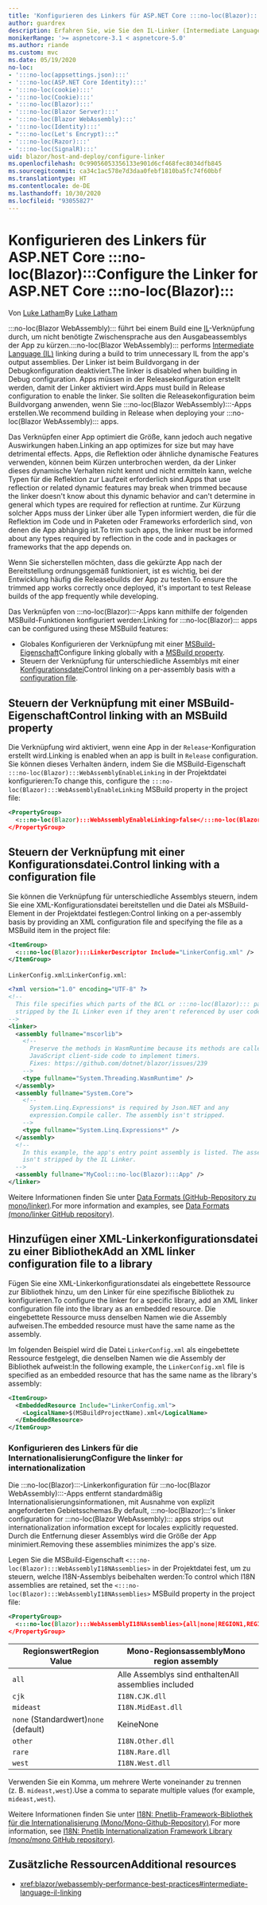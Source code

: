 ```yaml
---
title: 'Konfigurieren des Linkers für ASP.NET Core :::no-loc(Blazor):::'
author: guardrex
description: Erfahren Sie, wie Sie den IL-Linker (Intermediate Language, Zwischensprache) beim Erstellen einer :::no-loc(Blazor):::-App steuern.
monikerRange: '>= aspnetcore-3.1 < aspnetcore-5.0'
ms.author: riande
ms.custom: mvc
ms.date: 05/19/2020
no-loc:
- ':::no-loc(appsettings.json):::'
- ':::no-loc(ASP.NET Core Identity):::'
- ':::no-loc(cookie):::'
- ':::no-loc(Cookie):::'
- ':::no-loc(Blazor):::'
- ':::no-loc(Blazor Server):::'
- ':::no-loc(Blazor WebAssembly):::'
- ':::no-loc(Identity):::'
- ":::no-loc(Let's Encrypt):::"
- ':::no-loc(Razor):::'
- ':::no-loc(SignalR):::'
uid: blazor/host-and-deploy/configure-linker
ms.openlocfilehash: 0c99056053356133e901d6cf468fec8034dfb845
ms.sourcegitcommit: ca34c1ac578e7d3daa0febf1810ba5fc74f60bbf
ms.translationtype: HT
ms.contentlocale: de-DE
ms.lasthandoff: 10/30/2020
ms.locfileid: "93055827"
---
```

# <a name="configure-the-linker-for-aspnet-core-no-locblazor"></a><span data-ttu-id="47a39-103">Konfigurieren des Linkers für ASP.NET Core :::no-loc(Blazor):::</span><span class="sxs-lookup"><span data-stu-id="47a39-103">Configure the Linker for ASP.NET Core :::no-loc(Blazor):::</span></span>

<span data-ttu-id="47a39-104">Von [Luke Latham](https://github.com/guardrex)</span><span class="sxs-lookup"><span data-stu-id="47a39-104">By [Luke Latham](https://github.com/guardrex)</span></span>

<span data-ttu-id="47a39-105">:::no-loc(Blazor WebAssembly)::: führt bei einem Build eine [IL](/dotnet/standard/managed-code#intermediate-language--execution)-Verknüpfung durch, um nicht benötigte Zwischensprache aus den Ausgabeassemblys der App zu kürzen.</span><span class="sxs-lookup"><span data-stu-id="47a39-105">:::no-loc(Blazor WebAssembly)::: performs [Intermediate Language (IL)](/dotnet/standard/managed-code#intermediate-language--execution) linking during a build to trim unnecessary IL from the app's output assemblies.</span></span> <span data-ttu-id="47a39-106">Der Linker ist beim Buildvorgang in der Debugkonfiguration deaktiviert.</span><span class="sxs-lookup"><span data-stu-id="47a39-106">The linker is disabled when building in Debug configuration.</span></span> <span data-ttu-id="47a39-107">Apps müssen in der Releasekonfiguration erstellt werden, damit der Linker aktiviert wird.</span><span class="sxs-lookup"><span data-stu-id="47a39-107">Apps must build in Release configuration to enable the linker.</span></span> <span data-ttu-id="47a39-108">Sie sollten die Releasekonfiguration beim Buildvorgang anwenden, wenn Sie :::no-loc(Blazor WebAssembly):::-Apps erstellen.</span><span class="sxs-lookup"><span data-stu-id="47a39-108">We recommend building in Release when deploying your :::no-loc(Blazor WebAssembly)::: apps.</span></span> 

<span data-ttu-id="47a39-109">Das Verknüpfen einer App optimiert die Größe, kann jedoch auch negative Auswirkungen haben.</span><span class="sxs-lookup"><span data-stu-id="47a39-109">Linking an app optimizes for size but may have detrimental effects.</span></span> <span data-ttu-id="47a39-110">Apps, die Reflektion oder ähnliche dynamische Features verwenden, können beim Kürzen unterbrochen werden, da der Linker dieses dynamische Verhalten nicht kennt und nicht ermitteln kann, welche Typen für die Reflektion zur Laufzeit erforderlich sind.</span><span class="sxs-lookup"><span data-stu-id="47a39-110">Apps that use reflection or related dynamic features may break when trimmed because the linker doesn't know about this dynamic behavior and can't determine in general which types are required for reflection at runtime.</span></span> <span data-ttu-id="47a39-111">Zur Kürzung solcher Apps muss der Linker über alle Typen informiert werden, die für die Reflektion im Code und in Paketen oder Frameworks erforderlich sind, von denen die App abhängig ist.</span><span class="sxs-lookup"><span data-stu-id="47a39-111">To trim such apps, the linker must be informed about any types required by reflection in the code and in packages or frameworks that the app depends on.</span></span>

<span data-ttu-id="47a39-112">Wenn Sie sicherstellen möchten, dass die gekürzte App nach der Bereitstellung ordnungsgemäß funktioniert, ist es wichtig, bei der Entwicklung häufig die Releasebuilds der App zu testen.</span><span class="sxs-lookup"><span data-stu-id="47a39-112">To ensure the trimmed app works correctly once deployed, it's important to test Release builds of the app frequently while developing.</span></span>

<span data-ttu-id="47a39-113">Das Verknüpfen von :::no-loc(Blazor):::-Apps kann mithilfe der folgenden MSBuild-Funktionen konfiguriert werden:</span><span class="sxs-lookup"><span data-stu-id="47a39-113">Linking for :::no-loc(Blazor)::: apps can be configured using these MSBuild features:</span></span>

* <span data-ttu-id="47a39-114">Globales Konfigurieren der Verknüpfung mit einer [MSBuild-Eigenschaft](#control-linking-with-an-msbuild-property)</span><span class="sxs-lookup"><span data-stu-id="47a39-114">Configure linking globally with a [MSBuild property](#control-linking-with-an-msbuild-property).</span></span>
* <span data-ttu-id="47a39-115">Steuern der Verknüpfung für unterschiedliche Assemblys mit einer [Konfigurationsdatei](#control-linking-with-a-configuration-file)</span><span class="sxs-lookup"><span data-stu-id="47a39-115">Control linking on a per-assembly basis with a [configuration file](#control-linking-with-a-configuration-file).</span></span>

## <a name="control-linking-with-an-msbuild-property"></a><span data-ttu-id="47a39-116">Steuern der Verknüpfung mit einer MSBuild-Eigenschaft</span><span class="sxs-lookup"><span data-stu-id="47a39-116">Control linking with an MSBuild property</span></span>

<span data-ttu-id="47a39-117">Die Verknüpfung wird aktiviert, wenn eine App in der `Release`-Konfiguration erstellt wird.</span><span class="sxs-lookup"><span data-stu-id="47a39-117">Linking is enabled when an app is built in `Release` configuration.</span></span> <span data-ttu-id="47a39-118">Sie können dieses Verhalten ändern, indem Sie die MSBuild-Eigenschaft `:::no-loc(Blazor):::WebAssemblyEnableLinking` in der Projektdatei konfigurieren:</span><span class="sxs-lookup"><span data-stu-id="47a39-118">To change this, configure the `:::no-loc(Blazor):::WebAssemblyEnableLinking` MSBuild property in the project file:</span></span>

```xml
<PropertyGroup>
  <:::no-loc(Blazor):::WebAssemblyEnableLinking>false</:::no-loc(Blazor):::WebAssemblyEnableLinking>
</PropertyGroup>
```

## <a name="control-linking-with-a-configuration-file"></a><span data-ttu-id="47a39-119">Steuern der Verknüpfung mit einer Konfigurationsdatei.</span><span class="sxs-lookup"><span data-stu-id="47a39-119">Control linking with a configuration file</span></span>

<span data-ttu-id="47a39-120">Sie können die Verknüpfung für unterschiedliche Assemblys steuern, indem Sie eine XML-Konfigurationsdatei bereitstellen und die Datei als MSBuild-Element in der Projektdatei festlegen:</span><span class="sxs-lookup"><span data-stu-id="47a39-120">Control linking on a per-assembly basis by providing an XML configuration file and specifying the file as a MSBuild item in the project file:</span></span>

```xml
<ItemGroup>
  <:::no-loc(Blazor):::LinkerDescriptor Include="LinkerConfig.xml" />
</ItemGroup>
```

<span data-ttu-id="47a39-121">`LinkerConfig.xml`:</span><span class="sxs-lookup"><span data-stu-id="47a39-121">`LinkerConfig.xml`:</span></span>

```xml
<?xml version="1.0" encoding="UTF-8" ?>
<!--
  This file specifies which parts of the BCL or :::no-loc(Blazor)::: packages must not be
  stripped by the IL Linker even if they aren't referenced by user code.
-->
<linker>
  <assembly fullname="mscorlib">
    <!--
      Preserve the methods in WasmRuntime because its methods are called by 
      JavaScript client-side code to implement timers.
      Fixes: https://github.com/dotnet/blazor/issues/239
    -->
    <type fullname="System.Threading.WasmRuntime" />
  </assembly>
  <assembly fullname="System.Core">
    <!--
      System.Linq.Expressions* is required by Json.NET and any 
      expression.Compile caller. The assembly isn't stripped.
    -->
    <type fullname="System.Linq.Expressions*" />
  </assembly>
  <!--
    In this example, the app's entry point assembly is listed. The assembly
    isn't stripped by the IL Linker.
  -->
  <assembly fullname="MyCool:::no-loc(Blazor):::App" />
</linker>
```

<span data-ttu-id="47a39-122">Weitere Informationen finden Sie unter [Data Formats (GitHub-Repository zu mono/linker)](https://github.com/mono/linker/blob/master/docs/data-formats.md).</span><span class="sxs-lookup"><span data-stu-id="47a39-122">For more information and examples, see [Data Formats (mono/linker GitHub repository)](https://github.com/mono/linker/blob/master/docs/data-formats.md).</span></span>

## <a name="add-an-xml-linker-configuration-file-to-a-library"></a><span data-ttu-id="47a39-123">Hinzufügen einer XML-Linkerkonfigurationsdatei zu einer Bibliothek</span><span class="sxs-lookup"><span data-stu-id="47a39-123">Add an XML linker configuration file to a library</span></span>

<span data-ttu-id="47a39-124">Fügen Sie eine XML-Linkerkonfigurationsdatei als eingebettete Ressource zur Bibliothek hinzu, um den Linker für eine spezifische Bibliothek zu konfigurieren.</span><span class="sxs-lookup"><span data-stu-id="47a39-124">To configure the linker for a specific library, add an XML linker configuration file into the library as an embedded resource.</span></span> <span data-ttu-id="47a39-125">Die eingebettete Ressource muss denselben Namen wie die Assembly aufweisen.</span><span class="sxs-lookup"><span data-stu-id="47a39-125">The embedded resource must have the same name as the assembly.</span></span>

<span data-ttu-id="47a39-126">Im folgenden Beispiel wird die Datei `LinkerConfig.xml` als eingebettete Ressource festgelegt, die denselben Namen wie die Assembly der Bibliothek aufweist:</span><span class="sxs-lookup"><span data-stu-id="47a39-126">In the following example, the `LinkerConfig.xml` file is specified as an embedded resource that has the same name as the library's assembly:</span></span>

```xml
<ItemGroup>
  <EmbeddedResource Include="LinkerConfig.xml">
    <LogicalName>$(MSBuildProjectName).xml</LogicalName>
  </EmbeddedResource>
</ItemGroup>
```

### <a name="configure-the-linker-for-internationalization"></a><span data-ttu-id="47a39-127">Konfigurieren des Linkers für die Internationalisierung</span><span class="sxs-lookup"><span data-stu-id="47a39-127">Configure the linker for internationalization</span></span>

<span data-ttu-id="47a39-128">Die :::no-loc(Blazor):::-Linkerkonfiguration für :::no-loc(Blazor WebAssembly):::-Apps entfernt standardmäßig Internationalisierungsinformationen, mit Ausnahme von explizit angeforderten Gebietsschemas.</span><span class="sxs-lookup"><span data-stu-id="47a39-128">By default, :::no-loc(Blazor):::'s linker configuration for :::no-loc(Blazor WebAssembly)::: apps strips out internationalization information except for locales explicitly requested.</span></span> <span data-ttu-id="47a39-129">Durch die Entfernung dieser Assemblys wird die Größe der App minimiert.</span><span class="sxs-lookup"><span data-stu-id="47a39-129">Removing these assemblies minimizes the app's size.</span></span>

<span data-ttu-id="47a39-130">Legen Sie die MSBuild-Eigenschaft `<:::no-loc(Blazor):::WebAssemblyI18NAssemblies>` in der Projektdatei fest, um zu steuern, welche I18N-Assemblys beibehalten werden:</span><span class="sxs-lookup"><span data-stu-id="47a39-130">To control which I18N assemblies are retained, set the `<:::no-loc(Blazor):::WebAssemblyI18NAssemblies>` MSBuild property in the project file:</span></span>

```xml
<PropertyGroup>
  <:::no-loc(Blazor):::WebAssemblyI18NAssemblies>{all|none|REGION1,REGION2,...}</:::no-loc(Blazor):::WebAssemblyI18NAssemblies>
</PropertyGroup>
```

| <span data-ttu-id="47a39-131">Regionswert</span><span class="sxs-lookup"><span data-stu-id="47a39-131">Region Value</span></span>     | <span data-ttu-id="47a39-132">Mono-Regionsassembly</span><span class="sxs-lookup"><span data-stu-id="47a39-132">Mono region assembly</span></span>    |
| ---------------- | ----------------------- |
| `all`            | <span data-ttu-id="47a39-133">Alle Assemblys sind enthalten</span><span class="sxs-lookup"><span data-stu-id="47a39-133">All assemblies included</span></span> |
| `cjk`            | `I18N.CJK.dll`          |
| `mideast`        | `I18N.MidEast.dll`      |
| <span data-ttu-id="47a39-134">`none` (Standardwert)</span><span class="sxs-lookup"><span data-stu-id="47a39-134">`none` (default)</span></span> | <span data-ttu-id="47a39-135">Keine</span><span class="sxs-lookup"><span data-stu-id="47a39-135">None</span></span>                    |
| `other`          | `I18N.Other.dll`        |
| `rare`           | `I18N.Rare.dll`         |
| `west`           | `I18N.West.dll`         |

<span data-ttu-id="47a39-136">Verwenden Sie ein Komma, um mehrere Werte voneinander zu trennen (z. B. `mideast,west`).</span><span class="sxs-lookup"><span data-stu-id="47a39-136">Use a comma to separate multiple values (for example, `mideast,west`).</span></span>

<span data-ttu-id="47a39-137">Weitere Informationen finden Sie unter [I18N: Pnetlib-Framework-Bibliothek für die Internationalisierung (Mono/Mono-Github-Repository)](https://github.com/mono/mono/tree/master/mcs/class/I18N).</span><span class="sxs-lookup"><span data-stu-id="47a39-137">For more information, see [I18N: Pnetlib Internationalization Framework Library (mono/mono GitHub repository)](https://github.com/mono/mono/tree/master/mcs/class/I18N).</span></span>

## <a name="additional-resources"></a><span data-ttu-id="47a39-138">Zusätzliche Ressourcen</span><span class="sxs-lookup"><span data-stu-id="47a39-138">Additional resources</span></span>

* <xref:blazor/webassembly-performance-best-practices#intermediate-language-il-linking>
